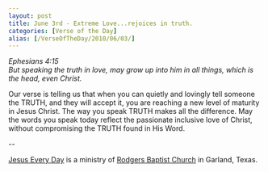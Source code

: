```yaml
---
layout: post
title: June 3rd - Extreme Love...rejoices in truth.
categories: [Verse of the Day]
alias: [/VerseOfTheDay/2010/06/03/]
---
```


_Ephesians 4:15  
But speaking the truth in love, may grow up into him in all things,
which is the head, even Christ._

Our verse is telling us that when you can quietly and lovingly tell
someone the TRUTH, and they will accept it, you are reaching a new
level of maturity in Jesus Christ. The way you speak TRUTH makes all
the difference. May the words you speak today reflect the passionate
inclusive love of Christ, without compromising the TRUTH found in His
Word.

 --

<a href=http://jesuseveryday.net>Jesus Every Day</a> is a ministry of <a href=http://rodgersbaptist.net>Rodgers Baptist Church</a> in Garland, Texas.
